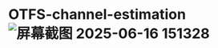 # OTFS-channel-estimation![屏幕截图 2025-06-16 151328](https://github.com/user-attachments/assets/7ec307f0-55eb-415f-bd06-81620c5fb425)
